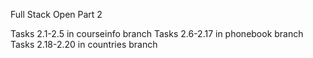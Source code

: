 Full Stack Open Part 2

Tasks 2.1-2.5 in courseinfo branch
Tasks 2.6-2.17 in phonebook branch
Tasks 2.18-2.20 in countries branch
